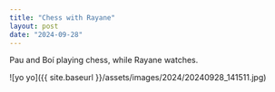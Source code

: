 ```yaml
---
title: "Chess with Rayane"
layout: post
date: "2024-09-28"
---
```


Pau and Boí playing chess, while Rayane watches.

![yo yo]({{ site.baseurl }}/assets/images/2024/20240928_141511.jpg)
